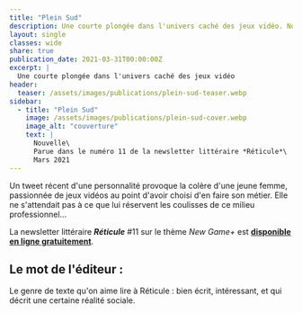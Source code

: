 ```yaml
---
title: "Plein Sud"
description: Une courte plongée dans l'univers caché des jeux vidéo. Nouvelle parue en mars 2021 dans la newsletter littéraire Réticule (numéro 11, sur le thème New Game+)
layout: single
classes: wide
share: true
publication_date: 2021-03-31T00:00:00Z
excerpt: |
  Une courte plongée dans l'univers caché des jeux vidéo
header:
  teaser: /assets/images/publications/plein-sud-teaser.webp
sidebar:
  - title: "Plein Sud"
    image: /assets/images/publications/plein-sud-cover.webp
    image_alt: "couverture"
    text: |
      Nouvelle\
      Parue dans le numéro 11 de la newsletter littéraire *Réticule*\
      Mars 2021
---
```


Un tweet récent d'une personnalité provoque la colère d'une jeune femme, passionnée de jeux vidéos au point d'avoir choisi d'en faire son métier. Elle ne s'attendait pas à ce que lui réservent les coulisses de ce milieu professionnel&hellip;

La newsletter littéraire ***Réticule*** #11 sur le thème *New Game+* est **<a href="https://reticule.fr/2021/03/plein-sud-catherine-phan-van/" target="_blank">disponible en ligne gratuitement</a>**.

## Le mot de l'éditeur :

Le genre de texte qu'on aime lire à Réticule&nbsp;: bien écrit, intéressant, et qui décrit une certaine réalité sociale.
